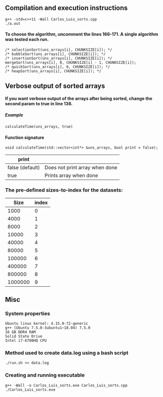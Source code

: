 ## Compilation and execution instructions

    g++ -std=c++11 -Wall Carlos_Luis_sorts.cpp
    ./a.out

#### To choose the algorithm, uncomment the lines 166-171. A single algorithm was tested each run.

    /* selectionSort(uns_arrays[i], CHUNKSIZE[i]); */
    /* bubbleSort(uns_arrays[i], CHUNKSIZE[i]); */
    /* insertionSort(uns_arrays[i], CHUNKSIZE[i]); */
    mergeSort(uns_arrays[i], 0, CHUNKSIZE[i] - 1, CHUNKSIZE[i]);
    /* quickSort(uns_arrays[i], 0, CHUNKSIZE[i]); */
    /* heapSort(uns_arrays[i], CHUNKSIZE[i]); */

## Verbose output of sorted arrays

#### If you want verbose output of the arrays after being sorted, change the second param to true in line 136.

##### Example

    calculateTime(uns_arrays, true)

#### Function signature

    void calculateTime(std::vector<int*> &uns_arrays, bool print = false);


| print |                                |
| ----- | ------------------------------ |
| false (default)| Does not print array when done |
| true           | Prints array when done         |

### The pre-defined sizes-to-index for the datasets:

| Size    | index |
| ------- | ----- |
| 1000    | 0     |
| 4000    | 1     |
| 8000    | 2     |
| 10000   | 3     |
| 40000   | 4     |
| 80000   | 5     |
| 100000  | 6     |
| 400000  | 7     |
| 800000  | 8     |
| 1000000 | 9     |

## Misc

### System properties

    Ubuntu linux kernel: 4.15.0-72-generic
    g++ (Ubuntu 7.5.0-3ubuntu1~18.04) 7.5.0
    16 GB DDR4 RAM
    Solid State Drive
    Intel i7-6700HQ CPU


### Method used to create data.log using a bash script

    ./run.sh >> data.log

### Creating and running executable  

    g++ -Wall -o Carlos_Luis_sorts.exe Carlos_Luis_sorts.cpp
    ./Carlos_Luis_sorts.exe
